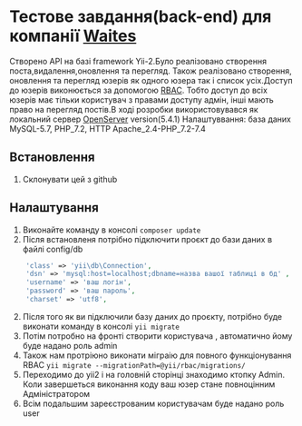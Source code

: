 # Тестове завдання(back-end) для компанії [Waites](https://waites.com.ua/)
Створено API на базі framework Yii-2.Було реалізовано створення поста,видалення,оновлення та перегляд.
Також реалізовано створення, оновлення та перегляд юзерів як одного юзера так і список усіх.Доступ до юзерів 
виконюється за допомогою [RBAC](https://www.yiiframework.com/doc/guide/2.0/en/security-authorization). Тобто 
доступ до всіх юзерів має тільки користувач з правами доступу адмін, інші мають право на перегляд постів.В ході розробки 
використовувався як локальний сервер [OpenServer](https://ru.wikipedia.org/wiki/Xinuos_OpenServer) version(5.4.1) 
Налаштуввання: база даних MySQL-5.7, PHP_7.2, HTTP Apache_2.4-PHP_7.2-7.4
## Встановлення 
1. Склонувати цей з github
## Налаштування
1. Виконайте команду в консолі `composer update`
2. Після встановленя потрібно підключити проєкт до бази даних в файлі config/db
```php
    'class' => 'yii\db\Connection',
    'dsn' => 'mysql:host=localhost;dbname=назва вашої таблиці в бд' ,
    'username' => 'ваш логін',
    'password' => 'ваш пароль',
    'charset' => 'utf8',
```

2. Після того як ви підключили базу даних до проєкту, потрібно буде виконати команду в консолі
`yii migrate`
3. Потім потробно на фронті створити користувача , автоматично йому буде надано роль admin
4. Також нам протріюно виконати міграію для повного функціонування RBAC `yii migrate --migrationPath=@yii/rbac/migrations/`
5. Переходимо до yii2 і на головній сторінці знаходимо ктопку Admin. Коли завершеться виконання коду ваш юзер стане 
   повноцінним Адміністратором
6. Всім подальшим зареєстрованим користувачам буде надано роль user


